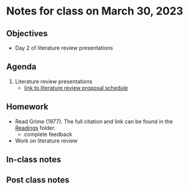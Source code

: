 # Notes for class on March 30, 2023

## Objectives
- Day 2 of literature review presentations

## Agenda
1. Literature review presentations
	- [link to literature review proposal schedule](../lit_review_proposal/review_proposal_schdule.md)

## Homework
- Read Grime (1977). The full citation and link can be found in the 
[Readings](../readings) folder.
	- complete feedback
- Work on literature review

## In-class notes

## Post class notes